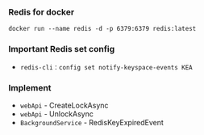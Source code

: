 ### Redis for docker
`docker run --name redis -d -p 6379:6379 redis:latest`

### Important Redis set config 
- `redis-cli：config set notify-keyspace-events KEA`

### Implement
- `webApi` - CreateLockAsync
- `webApi` - UnlockAsync 
- `BackgroundService` - RedisKeyExpiredEvent 

